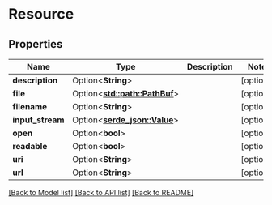 # Resource

## Properties

Name | Type | Description | Notes
------------ | ------------- | ------------- | -------------
**description** | Option<**String**> |  | [optional]
**file** | Option<[**std::path::PathBuf**](std::path::PathBuf.md)> |  | [optional]
**filename** | Option<**String**> |  | [optional]
**input_stream** | Option<[**serde_json::Value**](.md)> |  | [optional]
**open** | Option<**bool**> |  | [optional]
**readable** | Option<**bool**> |  | [optional]
**uri** | Option<**String**> |  | [optional]
**url** | Option<**String**> |  | [optional]

[[Back to Model list]](../README.md#documentation-for-models) [[Back to API list]](../README.md#documentation-for-api-endpoints) [[Back to README]](../README.md)


